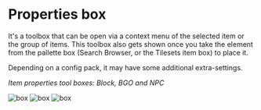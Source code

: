# Properties box

It's a toolbox that can be open via a context menu of the selected item or the group of items. This toolbox also gets shown once you take the element from the pallette box (Search Browser, or the Tilesets item box) to place it.

Depending on a config pack, it may have some additional extra-settings.

_Item properties tool boxes: Block, BGO and NPC_

![box](../screenshots/LevelEditing/Items/Props_Block.png ':size=200px')
![box](../screenshots/LevelEditing/Items/Props_BGO.png ':size=200px')
![box](../screenshots/LevelEditing/Items/Props_NPC_Container.png ':size=200px')
